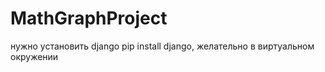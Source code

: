 # MathGraphProject
нужно установить django 
pip install django, желательно в виртуальном окружении 
